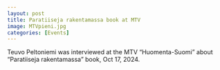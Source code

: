 ```yaml
---
layout: post
title: Paratiiseja rakentamassa book at MTV
image: MTVpieni.jpg
categories: [Events]
---
```

Teuvo Peltoniemi was interviewed at the MTV “Huomenta-Suomi” about “Paratiiseja rakentamassa” book, Oct 17, 2024.
